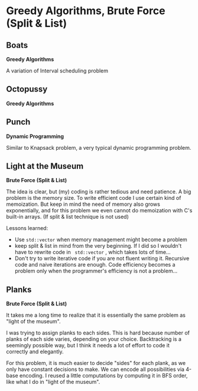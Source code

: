 # Greedy Algorithms, Brute Force (Split & List)



## Boats

**Greedy Algorithms**

A variation of Interval scheduling problem



## Octopussy

**Greedy Algorithms**



## Punch

**Dynamic Programming**

Similar to Knapsack problem, a very typical dynamic programming problem. 



## Light at the Museum

**Brute Force (Split & List)**

The idea is clear, but (my) coding is rather tedious and need patience. A big problem is the memory size. To write efficient code I use certain kind of memoization. But keep in mind the need of memory also grows exponentially, and for this problem we even cannot do memoization with C's built-in arrays. (If split & list technique is not used) 

Lessons learned:

- Use `std::vector` when memory management might become a problem
- keep split & list in mind from the very beginning. If I did so I wouldn't have to rewrite code in ` std::vector` , which takes lots of time...
- Don't try to write iterative code if you are not fluent writing it. Recursive code and naive iterations are enough. Code efficiency becomes a problem only when the programmer's efficiency is not a problem...



## Planks

**Brute Force (Split & List)**

It takes me a long time to realize that it is essentially the same problem as "light of the museum".

I was trying to assign planks to each sides. This is hard because number of planks of each side varies, depending on your choice. Backtracking is a seemingly possible way, but I think it needs a lot of effort to code it correctly and elegantly.

For this problem, it is much easier to decide "sides" for each plank, as we only have constant decisions to make. We can encode all possibilities via 4-base encoding. I reused a little computations by computing it in BFS order, like what I do in "light of the museum".
